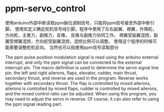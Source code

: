 # ppm-servo_control
使用arduino外部中断读取ppm脉位调制信号，只能将ppm信号接至外部中断引脚。
使用宏定义确定舵机信号线引脚，程序中使用了左右副翼、襟翼，升降舵，方向舵，主推力，副推力，反推。
反推与副推力协同工作。
襟翼受副翼混控，副翼受襟翼混控，方向舵受副翼混控，混控比例可以调整。
使用这个程序的时候可能需要调整舵机反向。
当然也可以指使用ppm信号读取部分

The ppm pulse position modulation signal is read using the arduino external interrupt, and only the ppm signal can be connected to the external interrupt pin.
The macro definition is used to determine the servo signal line pin. the left and right ailerons, flaps, elevator, rudder, main thrust, secondary thrust, and reverse are used in the program.
Reverse works together with secondary thrust.
The flap is controlled by mixed ailerons, ailerons is controlled by mixed flaps, rudder is controlled by mixed ailerons, and the mixed control ratio can be adjusted.
When using this program, you may need to adjust the servo in reverse.
Of course, it can also refer to using the ppm signal reading part.
